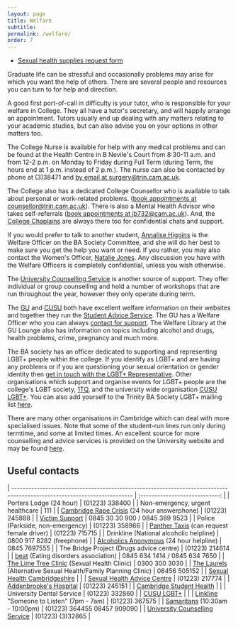 ```yaml
---
layout: page
title: Welfare
subtitle:
permalink: /welfare/
order: 7
---
```


<div class="row">
	<div class="12u 12u$(medium)">
		<ul class="actions fit">
			<li><a href="https://goo.gl/forms/cll2kJLPAzaejJNy1" target="_blank" class="button special fit">Sexual health supplies request form</a></li>
		</ul>
	</div>
</div>

Graduate life can be stressful and occasionally problems may arise for which you want the help of others. There are several people and resources you can turn to for help and direction.

A good first port-of-call in difficulty is your tutor, who is responsible for your welfare in College. They all have a tutor's secretary, and will happily arrange an appointment. Tutors usually end up dealing with any matters relating to your academic studies, but can also advise you on your options in other matters too.

The College Nurse is available for help with any medical problems and  can be found at the Health Centre in B Nevile's Court from 8:30-11 a.m. and from 12-2 p.m. on Monday to Friday during Full Term (during Term, the hours end at 1 p.m. instead of 2 p.m.). The nurse can also be contacted by phone at (3)38471 and [by email at surgery@trin.cam.ac.uk](mailto:surgery@trin.cam.ac.uk).

The College also has a dedicated College Counsellor who is available to talk about personal or work-related problems. ([book appointments at counsellor@trin.cam.ac.uk](mailto:counsellor@trin.cam.ac.uk)). There is also a Mental Health Advisor who takes self-referrals ([book appointments at jb732@cam.ac.uk](mailto:jb732@cam.ac.uk)). And, the [College Chaplains](http://trinitycollegechapel.com/whos-who/) are always there too for confidential chats and support.

If you would prefer to talk to another student, [Annalise Higgins](mailto:ba.welfare@trin.cam.ac.uk) is the Welfare Officer on the BA Society Committee, and she will do her best to make sure you get the help you want or need. If you rather, you may also contact the Women's Officer, [Natalie Jones](mailto:ba.women@trin.cam.ac.uk). Any discussion you have with the Welfare Officers is completely confidential, unless you wish otherwise.

The [University Counselling Service](http://www.counselling.cam.ac.uk/) is another source of support. They offer individual or group counselling and hold a number of workshops that are run throughout the year, however they only operate during term.

The [GU](http://www.gradunion.cam.ac.uk/facilities/support/#studentsupport) and [CUSU](http://www.cusu.cam.ac.uk/welfare/) both have excellent welfare information on their websites and together they run the [Student Advice Service](mailto:advice@camstudentadvice.co.uk). The GU has a Welfare Officer who you can always [contact for support](mailto:welfare@gradunion.cam.ac.uk). The Welfare Library at the GU Lounge also has information on topics including alcohol and drugs, health problems, crime, pregnancy and much more.

The BA society has an officer dedicated to supporting and representing LGBT+ people within the college. If you identify as LGBT+ and are having any problems or if you are questioning your sexual orientation or gender identity then [get in touch with the LGBT+ Representative](mailto:ba.lgbt@trin.cam.ac.uk). Other organisations which support and organise events for LGBT+ people are the college's LGBT society, [1TQ](https://www.facebook.com/1tqcantab/), and the university wide organisation [CUSU LGBT+](http://www.lgbt.cusu.cam.ac.uk/). You can also add yourself to the Trinity BA Society LGBT+ mailing list [here](http://lists.cam.ac.uk/mailman/listinfo/trin-balgbt).

There are many other organisations in Cambridge which can deal with more specialised issues. Note that some of the student-run lines run only during termtime, and some at limited times. An excellent source for more counselling and advice services is provided on the University website and may be found [here](http://www.cam.ac.uk/local/advice.html).


## Useful contacts

| ------------------------------------------------------------------------------------------------------------------------ | :----------------------------: |
| Porters Lodge (24 hour)                                                                                                  | (01223) 338400                 |
| Non-emergency, urgent healthcare                                                                                         | 111                            |
| [Cambridge Rape Crisis](http://www.cambridgerapecrisis.co.uk/) (24 hour answerphone)                                     | (01223) 245888                 |
| [Victim Support](http://www.victimsupport.org/)                                                                          | 0845 30 30 900 / 0845 389 9523 |
| Police (Parkside, non-emergency)                                                                                         | (01223) 358966                 |
| [Panther Taxis](http://www.panthertaxis.co.uk/) (can request female driver)                                              | (01223) 715715                 |
| Drinkline (National alcoholic helpline)                                                                                  | 0800 917 8282 (freephone)      |
| [Alcoholics Anonymous](http://www.alcoholics-anonymous.org.uk/) (24 hour helpline)                                       | 0845 7697555                   |
| The Bridge Project (Drugs advice centre)                                                                                 | (01223) 214614                 |
| [beat](http://www.b-eat.co.uk/) (Eating disorders association)                                                           | 0845 634 1414 / 0845 634 7650  |
| [The Lime Tree Clinic](http://www.icash.nhs.uk/where-to-go/lime-tree-clinic-cambridge) (Sexual Health Clinic)            | 0300 300 3030                  |
| [The Laurels](http://www.sexualhealthcambs.nhs.uk/info_laurels.php) (Alternative Sexual Health/Family Planning Clinic)   | 08456 505152                   |
| [Sexual Health Cambridgeshire](http://www.sexualhealthcambs.nhs.uk/)                                                     |                                |
| [Sexual Health Advice Centre](http://www.cuh.org.uk/addenbrookes/services/clinical/shac/shac_index.html)                 | (01223) 217774                 |
| [Addenbrooke's Hospital](http://www.addenbrookes.org.uk/)                                                                | (01223) 245151                 |
| [Cambridge Student Health](http://www.camstudenthealth.co.uk/)                                                           |                                |
| University Dental Service                                                                                                | (01223) 332860                 |
| [CUSU LGBT+](http://www.lbgt.cusu.cam.ac.uk/)                                                                            |                                |
| [Linkline](http://www.linkline.org.uk/) "Someone to Listen" (7pm - 7am)                                                  | (01223) 367575                 |
| [Samaritans](http://www.samaritans.org/) (10:30am - 10:00pm)                                                             | (01223) 364455 08457 909090    |
| [University Counselling Service](http://www.counselling.cam.ac.uk/)                                                      | (01223) (3)32865               |
